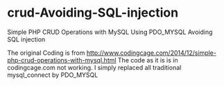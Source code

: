 # crud-Avoiding-SQL-injection
Simple PHP CRUD Operations with MySQL Using PDO_MYSQL Avoiding SQL injection


The original Coding is from http://www.codingcage.com/2014/12/simple-php-crud-operations-with-mysql.html
The code as it is is in codingcage.com not working.
I simply replaced all traditional mysql_connect by PDO_MYSQL
